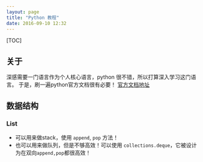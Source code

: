 ```yaml
---
layout: page
title: "Python 教程"
date: 2016-09-10 12:32
---
```

[TOC]

## 关于
深感需要一门语言作为个人核心语言，python 很不错，所以打算深入学习这门语言。
于是，刷一遍python官方文档很有必要！
[官方文档地址](https://docs.python.org/2/tutorial/index.html)

## 数据结构
### List
- 可以用来做stack，使用 `append`, `pop` 方法！
- 也可以用来做队列，但是不够高效！可以使用 `collections.deque`，它被设计为在双向`append,pop`都很高效！

